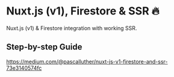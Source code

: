 # Nuxt.js (v1), Firestore & SSR 🔥
Nuxt.js (v1) &amp; Firestore integration with working SSR.

## Step-by-step Guide
https://medium.com/@pascalluther/nuxt-js-v1-firestore-and-ssr-73e3140574fc

